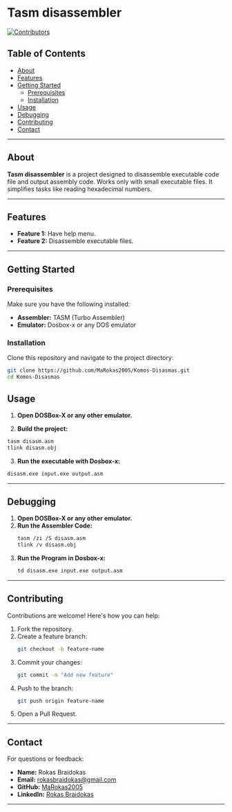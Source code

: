 # Tasm disassembler

[![Contributors](https://img.shields.io/badge/contributors-1-orange.svg)](#)

## Table of Contents
- [About](#about)
- [Features](#features)
- [Getting Started](#getting-started)
  - [Prerequisites](#prerequisites)
  - [Installation](#installation)
- [Usage](#usage)
- [Debugging](#debuging)
- [Contributing](#contributing)
- [Contact](#contact)

---

## About

**Tasm disassembler** is a project designed to disassemble executable code file and output assembly code. Works only with small executable files.
It simplifies tasks like reading hexadecimal numbers.

---

## Features
- **Feature 1:** Have help menu.
- **Feature 2:** Disassemble executable files.

---

## Getting Started

### Prerequisites
Make sure you have the following installed:
- **Assembler:** TASM (Turbo Assembler)
- **Emulator:** Dosbox-x or any DOS emulator

### Installation
Clone this repository and navigate to the project directory:
```bash
git clone https://github.com/MaRokas2005/Komos-Disasmas.git
cd Komos-Disasmas
```

## Usage
1. **Open DOSBox-X or any other emulator.**

2. **Build the project:**
```bash
tasm disasm.asm
tlink disasm.obj
```

3. **Run the executable with Dosbox-x:**
```bash
disasm.exe input.exe output.asm
```

---

## Debugging
1. **Open DOSBox-X or any other emulator.**
2. **Run the Assembler Code:**
   ```bash
   tasm /zi /S disasm.asm
   tlink /v disasm.obj
   ```
3. **Run the Program in Dosbox-x:**
   ```bash
   td disasm.exe input.exe output.asm
   ```

---

## Contributing

Contributions are welcome! Here's how you can help:
1. Fork the repository.
2. Create a feature branch:
   ```bash
   git checkout -b feature-name
   ```
3. Commit your changes:
   ```bash
   git commit -m "Add new feature"
   ```
4. Push to the branch:
   ```bash
   git push origin feature-name
   ```
5. Open a Pull Request.

---

## Contact

For questions or feedback:
- **Name:** Rokas Braidokas
- **Email:** rokasbraidokas@gmail.com
- **GitHub:** [MaRokas2005](https://github.com/MaRokas2005)
- **LinkedIn:** [Rokas Braidokas](https://www.linkedin.com/in/rokas-braidokas/)

---
